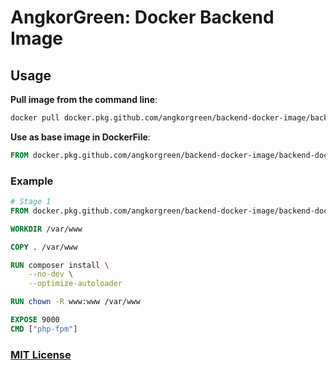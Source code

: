 # AngkorGreen: Docker Backend Image

## Usage

**Pull image from the command line**:

```sh
docker pull docker.pkg.github.com/angkorgreen/backend-docker-image/backend-docker-image:latest
```

**Use as base image in DockerFile**:

```Dockerfile
FROM docker.pkg.github.com/angkorgreen/backend-docker-image/backend-docker-image:latest
```

### Example

```Dockerfile
# Stage 1
FROM docker.pkg.github.com/angkorgreen/backend-docker-image/backend-docker-image:latest

WORKDIR /var/www

COPY . /var/www

RUN composer install \
    --no-dev \
    --optimize-autoloader

RUN chown -R www:www /var/www

EXPOSE 9000
CMD ["php-fpm"]
```

### [MIT License](LICENSE)
